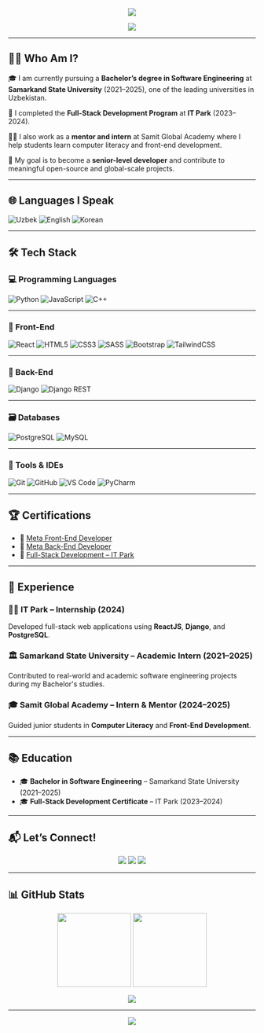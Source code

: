 <!-- Header -->
<div align="center">
  <img src="https://capsule-render.vercel.app/api?type=waving&color=0:00c6ff,100:0072ff&height=200&section=header&text=Assalomu alaikum!%20👋%2C%20I'm%20Elmurod%20Azodov!&fontSize=40&fontColor=ffffff&animation=fadeIn" />
</div>

<p align="center">
  <img src="https://readme-typing-svg.demolab.com/?lines=Full-Stack+Developer;ReactJS+%7C+Django+%7C+PostgreSQL;Software+Engineer+from+Uzbekistan;Let’s+Build+the+Future!&center=true&width=600&height=30">
</p>

---

## 🧑‍🎓 Who Am I?

🎓 I am currently pursuing a **Bachelor’s degree in Software Engineering** at **Samarkand State University** (2021–2025), one of the leading universities in Uzbekistan.

🌱 I completed the **Full-Stack Development Program** at **IT Park** (2023–2024).

👨‍🏫 I also work as a **mentor and intern** at Samit Global Academy where I help students learn computer literacy and front-end development.

💼 My goal is to become a **senior-level developer** and contribute to meaningful open-source and global-scale projects.

---

## 🌐 Languages I Speak

![Uzbek](https://img.shields.io/badge/O'zbek-Ona_til-lightgrey?style=flat-square&logo=googletranslate)
![English](https://img.shields.io/badge/English-A2-blue?style=flat-square&logo=bookstack)
![Korean](https://img.shields.io/badge/Korean-TOPIK%20I%20(Level%202)-brightgreen?style=flat-square&logo=academia)

---

## 🛠️ Tech Stack

### 💻 Programming Languages
![Python](https://img.shields.io/badge/-Python-3776AB?style=for-the-badge&logo=python)
![JavaScript](https://img.shields.io/badge/-JavaScript-F7DF1E?style=for-the-badge&logo=javascript)
![C++](https://img.shields.io/badge/-C++-00599C?style=for-the-badge&logo=cplusplus)

---

### 🎨 Front-End
![React](https://img.shields.io/badge/-React-20232A?style=for-the-badge&logo=react)
![HTML5](https://img.shields.io/badge/-HTML5-E34F26?style=for-the-badge&logo=html5)
![CSS3](https://img.shields.io/badge/-CSS3-1572B6?style=for-the-badge&logo=css3)
![SASS](https://img.shields.io/badge/-SASS-CC6699?style=for-the-badge&logo=sass)
![Bootstrap](https://img.shields.io/badge/-Bootstrap-7952B3?style=for-the-badge&logo=bootstrap)
![TailwindCSS](https://img.shields.io/badge/-TailwindCSS-38B2AC?style=for-the-badge&logo=tailwind-css)

---

### 🔧 Back-End
![Django](https://img.shields.io/badge/-Django-092E20?style=for-the-badge&logo=django)
![Django REST](https://img.shields.io/badge/-DRF-FF1700?style=for-the-badge&logo=django)

---

### 🗃️ Databases
![PostgreSQL](https://img.shields.io/badge/-PostgreSQL-4169E1?style=for-the-badge&logo=postgresql)
![MySQL](https://img.shields.io/badge/-MySQL-00758F?style=for-the-badge&logo=mysql)

---

### 🧰 Tools & IDEs
![Git](https://img.shields.io/badge/-Git-F05032?style=for-the-badge&logo=git)
![GitHub](https://img.shields.io/badge/-GitHub-181717?style=for-the-badge&logo=github)
![VS Code](https://img.shields.io/badge/-VSCode-007ACC?style=for-the-badge&logo=visual-studio-code)
![PyCharm](https://img.shields.io/badge/-PyCharm-000000?style=for-the-badge&logo=pycharm)

---

## 🏆 Certifications

- 📘 [Meta Front-End Developer](#)
- 📗 [Meta Back-End Developer](#)
- 📙 [Full-Stack Development – IT Park](#)

---

## 💼 Experience

### 🧑‍💻 **IT Park** – Internship (2024)  
Developed full-stack web applications using **ReactJS**, **Django**, and **PostgreSQL**.

### 🏛 **Samarkand State University** – Academic Intern (2021–2025)  
Contributed to real-world and academic software engineering projects during my Bachelor's studies.

### 🎓 **Samit Global Academy** – Intern & Mentor (2024–2025)  
Guided junior students in **Computer Literacy** and **Front-End Development**.

---

## 📚 Education

- 🎓 **Bachelor in Software Engineering** – Samarkand State University (2021–2025)
- 🎓 **Full-Stack Development Certificate** – IT Park (2023–2024)

---

## 📬 Let’s Connect!

<p align="center">
  <a href="mailto:the.elmurod@gmail.com"><img src="https://img.shields.io/badge/Gmail-D14836?style=for-the-badge&logo=gmail&logoColor=white"></a>
  <a href="https://t.me/the_elmurod"><img src="https://img.shields.io/badge/Telegram-2CA5E0?style=for-the-badge&logo=telegram&logoColor=white"></a>
  <a href="https://github.com/ElmurodAzodov"><img src="https://img.shields.io/badge/GitHub-100000?style=for-the-badge&logo=github&logoColor=white"></a>
</p>

---

## 📊 GitHub Stats

<p align="center">
  <img src="https://github-readme-stats.vercel.app/api?username=ElmurodAzodov&show_icons=true&theme=radical&hide_border=true&count_private=true" height="150" />
  <img src="https://github-readme-streak-stats.herokuapp.com?user=ElmurodAzodov&theme=radical&hide_border=true" height="150" />
</p>

<p align="center">
  <img src="https://github-readme-activity-graph.vercel.app/graph?username=ElmurodAzodov&theme=react-dark&hide_border=true" />
</p>

---

<!-- Footer Wave -->
<div align="center">
  <img src="https://capsule-render.vercel.app/api?type=waving&color=0:0072ff,100:00c6ff&height=120&section=footer"/>
</div>
